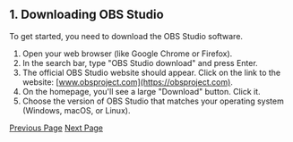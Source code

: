 ## 1. Downloading OBS Studio
To get started, you need to download the OBS Studio software.

1. Open your web browser (like Google Chrome or Firefox).
2. In the search bar, type "OBS Studio download" and press Enter.
3. The official OBS Studio website should appear. Click on the link to the website: [www.obsproject.com](https://obsproject.com).
4. On the homepage, you'll see a large "Download" button. Click it.
5. Choose the version of OBS Studio that matches your operating system (Windows, macOS, or Linux).


[Previous Page](README.md)  [Next Page](installing-obs-windows.md)
